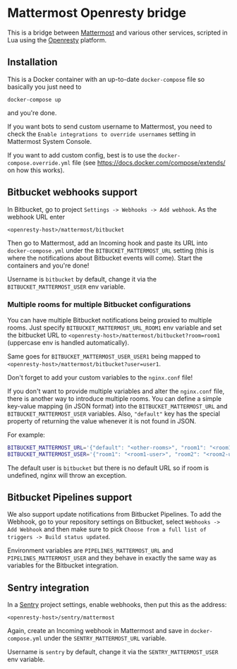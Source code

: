 # Mattermost Openresty bridge

This is a bridge between [Mattermost](https://openresty.org/en/) and various other services,
scripted in Lua using the [Openresty](https://openresty.org/en/) platform.

## Installation

This is a Docker container with an up-to-date `docker-compose` file so basically you just need to
```
docker-compose up
```
and you're done.

If you want bots to send custom username to Mattermost, you need to check the
`Enable integrations to override usernames` setting in Mattermost System Console.

If you want to add custom config, best is to use the `docker-compose.override.yml` file
(see <https://docs.docker.com/compose/extends/> on how this works).

## Bitbucket webhooks support

In Bitbucket, go to project `Settings -> Webhooks -> Add webhook`. As the webhook URL enter
```
<openresty-host>/mattermost/bitbucket
```
Then go to Mattermost, add an Incoming hook and paste its URL
into `docker-compose.yml` under the `BITBUCKET_MATTERMOST_URL` setting (this is where the notifications
about Bitbucket events will come). Start the containers and you're done!

Username is `bitbucket` by default, change it via the `BITBUCKET_MATTERMOST_USER` env variable.

### Multiple rooms for multiple Bitbucket configurations

You can have multiple Bitbucket notifications being proxied to multiple rooms.
Just specify `BITBUCKET_MATTERMOST_URL_ROOM1` env variable and set the bitbucket
URL to `<openresty-host>/mattermost/bitbucket?room=room1` (uppercase env is handled automatically).

Same goes for `BITBUCKET_MATTERMOST_USER_USER1` being mapped to
`<openresty-host>/mattermost/bitbucket?user=user1`.

Don't forget to add your custom variables to the `nginx.conf` file!

If you don't want to provide multiple variables and alter the `nginx.conf` file, there is another
way to introduce multiple rooms. You can define a simple key-value mapping (in JSON format)
into the `BITBUCKET_MATTERMOST_URL` and `BITBUCKET_MATTERMOST_USER` variables.
Also, `"default"` key has the special property of returning the value whenever it
is not found in JSON.

For example:

```bash
BITBUCKET_MATTERMOST_URL='{"default": "<other-rooms>", "room1": "<room1-url>", "room2": "<room2-url>"}'
BITBUCKET_MATTERMOST_USER='{"room1": "<room1-user>", "room2": "<room2-user>"}'
```

The default user is `bitbucket` but there is no default URL so if room is undefined, nginx
will throw an exception.

## Bitbucket Pipelines support

We also support update notifications from Bitbucket Pipelines. To add the Webhook, go to
your repository settings on Bitbucket, select `Webhooks -> Add Webhook` and then make sure
to pick `Choose from a full list of triggers -> Build status updated`.

Environment variables are `PIPELINES_MATTERMOST_URL` and `PIPELINES_MATTERMOST_USER` and
they behave in exactly the same way as variables for the Bitbucket integration.

## Sentry integration

In a [Sentry](https://sentry.io/welcome/) project settings, enable webhooks, then put this as the address:
```
<openresty-host>/sentry/mattermost
```
Again, create an Incoming webhook in Mattermost and save in `docker-compose.yml` under the
`SENTRY_MATTERMOST_URL` variable.

Username is `sentry` by default, change it via the `SENTRY_MATTERMOST_USER` env variable.
